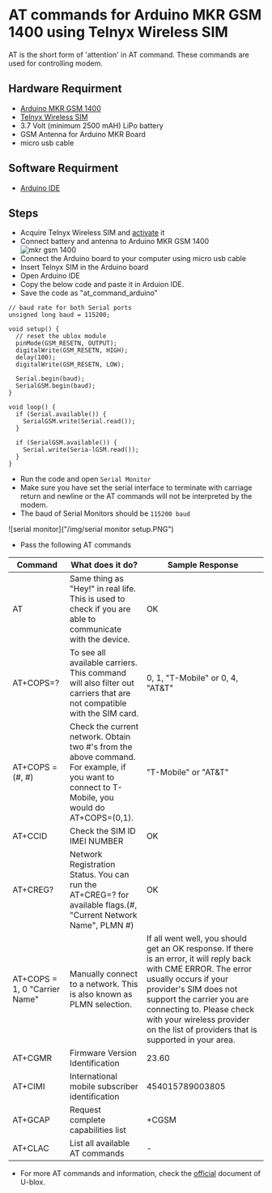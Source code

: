 # AT commands for Arduino MKR GSM 1400 using Telnyx Wireless SIM

AT is the short form of 'attention' in AT command. These commands are used for controlling modem.

## Hardware Requirment

- [Arduino MKR GSM 1400](https://docs.arduino.cc/hardware/mkr-gsm-1400)
- [Telnyx Wireless SIM](https://developers.telnyx.com/docs/v2/wireless/quickstarts/wireless-setup)
- 3.7 Volt (minimum 2500 mAH) LiPo battery
- GSM Antenna for Arduino MKR Board
- micro usb cable


## Software Requirment
- [Arduino IDE](https://www.arduino.cc/en/software)


## Steps
- Acquire Telnyx Wireless SIM and [activate](https://developers.telnyx.com/docs/v2/wireless/quickstarts/wireless-setup) it
- Connect battery and antenna to Arduino MKR GSM 1400
![mkr gsm 1400](https://docs.arduino.cc/static/f890641fd6709a56c71c103a43e800ba/ABX00018-pinout.png)
- Connect the Arduino board to your computer using micro usb cable
- Insert Telnyx SIM in the Arduino board
- Open Arduino IDE 
- Copy the below code and paste it in Arduion IDE.
- Save the code as "at_command_arduino"

```
// baud rate for both Serial ports
unsigned long baud = 115200;

void setup() {
  // reset the ublox module
  pinMode(GSM_RESETN, OUTPUT);
  digitalWrite(GSM_RESETN, HIGH);
  delay(100);
  digitalWrite(GSM_RESETN, LOW);

  Serial.begin(baud);
  SerialGSM.begin(baud);
}

void loop() {
  if (Serial.available()) {
    SerialGSM.write(Serial.read());
  }

  if (SerialGSM.available()) {
    Serial.write(Seria-lGSM.read());
  }
}

```
- Run the code and open `Serial Monitor`
- Make sure you have set the serial interface to terminate with carriage return and newline or the AT commands will not be interpreted by the modem.
- The baud of Serial Monitors should be `115200 baud`

![serial monitor]("/img/serial monitor setup.PNG")

- Pass the following AT commands

| Command | What does it do? |Sample Response |
| ------- | -------- | ------ |
| AT | Same thing as "Hey!" in real life. This is used to check if you are able to communicate with the device.|OK|
|AT+COPS=?|To see all available carriers. This command will also filter out carriers that are not compatible with the SIM card.|0, 1, "T-Mobile" or 0, 4, "AT&T"|
|AT+COPS = (#, #)|Check the current network. Obtain two #'s from the above command. For example, if you want to connect to T-Mobile, you would do AT+COPS=(0,1).|"T-Mobile" or "AT&T"|
|AT+CCID|Check the SIM ID IMEI NUMBER|OK|
|AT+CREG?|Network Registration Status. You can run the AT+CREG=? for available flags.(#, "Current Network Name", PLMN #)|OK|
|AT+COPS = 1, 0 "Carrier Name"|Manually connect to a network. This is also known as PLMN selection.|If all went well, you should get an OK response. If there is an error, it will reply back with CME ERROR. The error usually occurs if your provider's SIM does not support the carrier you are connecting to. Please check with your wireless provider on the list of providers that is supported in your area.|
|AT+CGMR|Firmware Version Identification|23.60|
|AT+CIMI| International mobile subscriber identification| 454015789003805|
|AT+GCAP|Request complete capabilities list|+CGSM|
|AT+CLAC|List all available AT commands|-|


- For more AT commands and information, check the [official](https://content.u-blox.com/sites/default/files/u-blox-CEL_ATCommands_UBX-13002752.pdf) document of U-blox.